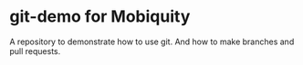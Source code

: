 # git-demo for Mobiquity
A repository to demonstrate how to use git. And how to make branches and pull requests.
